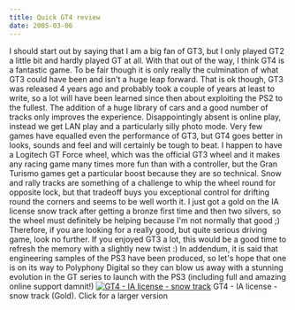 ```yaml
---
title: Quick GT4 review
date: 2005-03-06
---
```


I should start out by saying that I am a big fan of GT3, but I only played GT2 a little bit and hardly played GT at all.
With that out of the way, I think GT4 is a fantastic game. To be fair though it is only really the culmination of what GT3 could have been and isn't a huge leap forward. That is ok though, GT3 was released 4 years ago and probably took a couple of years at least to write, so a lot will have been learned since then about exploiting the PS2 to the fullest. The addition of a huge library of cars and a good number of tracks only improves the experience. Disappointingly absent is online play, instead we get LAN play and a particularly silly photo mode.
Very few games have equalled even the performance of GT3, but GT4 goes better in looks, sounds and feel and will certainly be tough to beat.
I happen to have a Logitech GT Force wheel, which was the official GT3 wheel and it makes any racing game many times more fun than with a controller, but the Gran Turismo games get a particular boost because they are so technical. Snow and rally tracks are something of a challenge to whip the wheel round for opposite lock, but that tradeoff buys you exceptional control for drifting round the corners and seems to be well worth it. I just got a gold on the IA license snow track after getting a bronze first time and then two silvers, so the wheel must definitely be helping because I'm not normally that good ;)
Therefore, if you are looking for a really good, but quite serious driving game, look no further. If you enjoyed GT3 a lot, this would be a good time to refresh the memory with a slightly new twist :)
In addendum, it is said that engineering samples of the PS3 have been produced, so let's hope that one is on its way to Polyphony Digital so they can blow us away with a stunning evolution in the GT series to launch with the PS3 (including full and amazing online support damnit!)
[![GT4 - IA license - snow track](http://www.tenshu.net/wp-content/thumb-img0000.jpg)](http://www.tenshu.net/wp-content/img0000.jpg)
GT4 - IA license - snow track (Gold).
Click for a larger version
